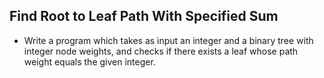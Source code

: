 ## Find Root to Leaf Path With Specified Sum

* Write a program which takes as input an integer and a binary tree with integer node weights,
 and checks if there exists a leaf whose path weight equals the given integer.